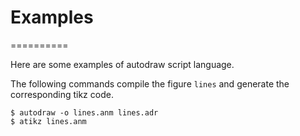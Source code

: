 # Examples
==========

Here are some examples of autodraw script language.

The following commands compile the figure `lines` and generate the corresponding tikz code.
```
$ autodraw -o lines.anm lines.adr
$ atikz lines.anm
```
